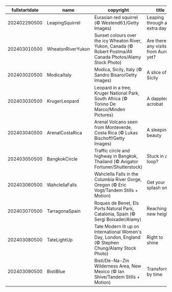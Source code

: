|fullstartdate|name|copyright|title|image|
|--|--|--|--|--|
202402290500|LeapingSquirrel|Eurasian red squirrel (© Westend61/Getty Images)|Leaping through an extra day|![](/en-CA/2024/03/202402290500LeapingSquirrel.jpg)|
202403010500|WheatonRiverYukon|Sunset colours over the icy Wheaton River, Yukon, Canada (© Robert Postma/All Canada Photos/Alamy Stock Photo)|Are there any visits from Aurora yet?|![](/en-CA/2024/03/202403010500WheatonRiverYukon.jpg)|
202403020500|ModicaItaly|Modica, Sicily, Italy (© Sandro Bisaro/Getty Images)|A slice of Sicily|![](/en-CA/2024/03/202403020500ModicaItaly.jpg)|
202403030500|KrugerLeopard|Leopard in a tree, Kruger National Park, South Africa (© Tonino De Marco/Minden Pictures)|A dappled acrobat|![](/en-CA/2024/03/202403030500KrugerLeopard.jpg)|
202403040500|ArenalCostaRica|Arenal Volcano seen from Monteverde, Costa Rica (© Lukas Bischoff/Getty Images)|A sleeping beauty|![](/en-CA/2024/03/202403040500ArenalCostaRica.jpg)|
202403050500|BangkokCircle|Traffic circle and highway in Bangkok, Thailand (© Avigator Fortuner/Shutterstock)|Stuck in a loop?|![](/en-CA/2024/03/202403050500BangkokCircle.jpg)|
202403060500|WahclellaFalls|Wahclella Falls in the Columbia River Gorge, Oregon (© Eric Vogt/Tandem Stills + Motion)|Get your splash on|![](/en-CA/2024/03/202403060500WahclellaFalls.jpg)|
202403070500|TarragonaSpain|Roques de Benet, Els Ports Natural Park, Catalonia, Spain (© Sergi Boixader/Alamy)|Reaching new heights|![](/en-CA/2024/03/202403070500TarragonaSpain.jpg)|
202403080500|TateLightUp|Tate Modern lit up on International Women's Day, London, England (© Stephen Chung/Alamy Stock Photo)|Right to shine|![](/en-CA/2024/03/202403080500TateLightUp.jpg)|
202403090500|BistiBlue|Bisti/De-Na-Zin Wilderness Area, New Mexico (© Ian Shive/Tandem Stills + Motion)|Transformed by time|![](/en-CA/2024/03/202403090500BistiBlue.jpg)|
